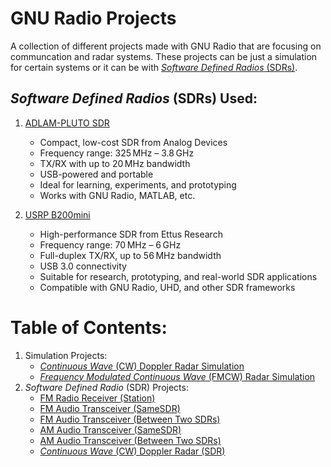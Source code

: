 # GNU Radio Projects 
A collection of different projects made with GNU Radio that are focusing on communcation and radar systems. These projects can be just a simulation for certain systems or it can be with [*Software Defined Radios* (SDRs)](https://en.wikipedia.org/wiki/Software-defined_radio).

## *Software Defined Radios* (SDRs) Used:
1. [ADLAM-PLUTO SDR](https://www.analog.com/en/resources/evaluation-hardware-and-software/evaluation-boards-kits/adalm-pluto.html)
	- Compact, low-cost SDR from Analog Devices  
	- Frequency range: 325 MHz – 3.8 GHz  
	- TX/RX with up to 20 MHz bandwidth  
	- USB-powered and portable  
	- Ideal for learning, experiments, and prototyping  
	- Works with GNU Radio, MATLAB, etc.  

2. [USRP B200mini](https://www.ettus.com/all-products/usrp-b200mini/)
	- High-performance SDR from Ettus Research  
	- Frequency range: 70 MHz – 6 GHz  
	- Full-duplex TX/RX, up to 56 MHz bandwidth  
	- USB 3.0 connectivity  
	- Suitable for research, prototyping, and real-world SDR applications  
	- Compatible with GNU Radio, UHD, and other SDR frameworks  


# Table of Contents:
1. Simulation Projects:
	- [*Continuous Wave* (CW) Doppler Radar Simulation](Doppler-Radar_Simulation)
	- [*Frequency Modulated Continuous Wave* (FMCW) Radar Simulation](FMCW-Radar_Simulation)
2. *Software Defined Radio* (SDR) Projects:
	- [FM Radio Receiver (Station)](FM-Receiver_Station)
	- [FM Audio Transceiver (SameSDR)](FM-Transceiver_SameSDR)
	- [FM Audio Transceiver (Between Two SDRs)](FM-Transceiver_Between-Two-SDRs)
	- [AM Audio Transceiver (SameSDR)](AM-Transceiver_SameSDR)
	- [AM Audio Transceiver (Between Two SDRs)](AM-Transceiver_Between_Two_SDRs)
	- [*Continuous Wave* (CW) Doppler Radar (SDR)](Doppler-Radar_SDRs)


